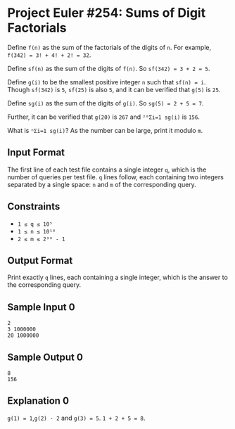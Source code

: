 # Project Euler #254: Sums of Digit Factorials

Define `f(n)` as the sum of the factorials of the digits of `n`. For example, `f(342) = 3! + 4! + 2! = 32`.

Define `sf(n)` as the sum of the digits of `f(n)`. So `sf(342) = 3 + 2 = 5`.

Define `g(i)` to be the smallest positive integer `n` such that `sf(n) = i`. Though `sf(342)` is `5`, `sf(25)` is also `5`, and it can be verified that `g(5)` is `25`.

Define `sg(i)` as the sum of the digits of `g(i)`. So `sg(5) = 2 + 5 = 7`.

Further, it can be verified that `g(20)` is `267` and `²⁰Σi=1 sg(i)` is `156`.

What is `ⁿΣi=1 sg(i)`? As the number can be large, print it modulo `m`.

## Input Format

The first line of each test file contains a single integer `q`, which is the number of queries per test file. `q` lines follow, each containing two integers separated by a single space: `n` and `m` of the corresponding query.

## Constraints

- `1 ≤ q ≤ 10⁵`
- `1 ≤ n ≤ 10¹⁸`
- `2 ≤ m ≤ 2³⁰ - 1`

## Output Format

Print exactly `q` lines, each containing a single integer, which is the answer to the corresponding query.

## Sample Input 0

```
2
3 1000000
20 1000000
```

## Sample Output 0

```
8
156
```

## Explanation 0

`g(1) = 1`,`g(2) - 2` and `g(3) = 5`. `1 + 2 + 5 = 8`.
